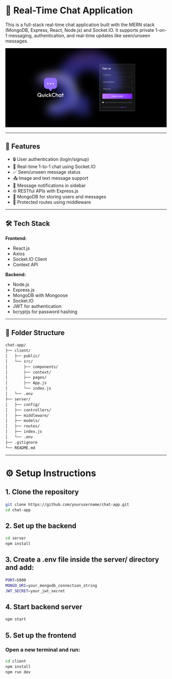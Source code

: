 # 💬 Real-Time Chat Application

This is a full-stack real-time chat application built with the MERN stack (MongoDB, Express, React, Node.js) and Socket.IO. It supports private 1-on-1 messaging, authentication, and real-time updates like seen/unseen messages.

![Home Page](./client/public/homepage.png)

---

## 🚀 Features

- 🔒 User authentication (login/signup)
- 💬 Real-time 1-to-1 chat using Socket.IO
- ✅ Seen/unseen message status
- 📤 Image and text message support
- 🔔 Message notifications in sidebar
- 🌐 RESTful APIs with Express.js
- 🧠 MongoDB for storing users and messages
- 🔧 Protected routes using middleware

---

## 🛠 Tech Stack

**Frontend:**  
- React.js  
- Axios  
- Socket.IO Client  
- Context API

**Backend:**  
- Node.js  
- Express.js  
- MongoDB with Mongoose  
- Socket.IO  
- JWT for authentication  
- bcryptjs for password hashing  

---

## 📁 Folder Structure

```bash
chat-app/
├── client/
│   ├── public/
│   └── src/
│       ├── components/
│       ├── context/
│       ├── pages/
│       ├── App.js
│       └── index.js
│   └── .env
├── server/
│   ├── config/
│   ├── controllers/
│   ├── middleware/
│   ├── models/
│   ├── routes/
│   ├── index.js
│   └── .env
├── .gitignore
└── README.md
```
---

# ⚙️ Setup Instructions
## 1. Clone the repository
```bash
git clone https://github.com/yourusername/chat-app.git
cd chat-app
```
## 2. Set up the backend
```bash
cd server
npm install
```
## 3. Create a .env file inside the server/ directory and add:
```bash
PORT=5000
MONGO_URI=your_mongodb_connection_string
JWT_SECRET=your_jwt_secret
```
## 4. Start backend server
```bash
npm start
```
## 5. Set up the frontend
### Open a new terminal and run:
```bash
cd client
npm install
npm run dev
```




